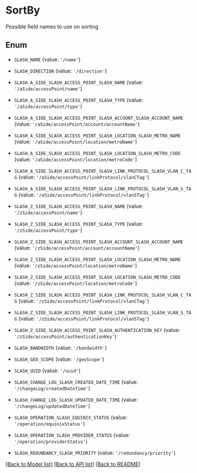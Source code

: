 # SortBy

Possible field names to use on sorting

## Enum

* `SLASH_NAME` (value: `'/name'`)

* `SLASH_DIRECTION` (value: `'/direction'`)

* `SLASH_A_SIDE_SLASH_ACCESS_POINT_SLASH_NAME` (value: `'/aSide/accessPoint/name'`)

* `SLASH_A_SIDE_SLASH_ACCESS_POINT_SLASH_TYPE` (value: `'/aSide/accessPoint/type'`)

* `SLASH_A_SIDE_SLASH_ACCESS_POINT_SLASH_ACCOUNT_SLASH_ACCOUNT_NAME` (value: `'/aSide/accessPoint/account/accountName'`)

* `SLASH_A_SIDE_SLASH_ACCESS_POINT_SLASH_LOCATION_SLASH_METRO_NAME` (value: `'/aSide/accessPoint/location/metroName'`)

* `SLASH_A_SIDE_SLASH_ACCESS_POINT_SLASH_LOCATION_SLASH_METRO_CODE` (value: `'/aSide/accessPoint/location/metroCode'`)

* `SLASH_A_SIDE_SLASH_ACCESS_POINT_SLASH_LINK_PROTOCOL_SLASH_VLAN_C_TAG` (value: `'/aSide/accessPoint/linkProtocol/vlanCTag'`)

* `SLASH_A_SIDE_SLASH_ACCESS_POINT_SLASH_LINK_PROTOCOL_SLASH_VLAN_S_TAG` (value: `'/aSide/accessPoint/linkProtocol/vlanSTag'`)

* `SLASH_Z_SIDE_SLASH_ACCESS_POINT_SLASH_NAME` (value: `'/zSide/accessPoint/name'`)

* `SLASH_Z_SIDE_SLASH_ACCESS_POINT_SLASH_TYPE` (value: `'/zSide/accessPoint/type'`)

* `SLASH_Z_SIDE_SLASH_ACCESS_POINT_SLASH_ACCOUNT_SLASH_ACCOUNT_NAME` (value: `'/zSide/accessPoint/account/accountName'`)

* `SLASH_Z_SIDE_SLASH_ACCESS_POINT_SLASH_LOCATION_SLASH_METRO_NAME` (value: `'/zSide/accessPoint/location/metroName'`)

* `SLASH_Z_SIDE_SLASH_ACCESS_POINT_SLASH_LOCATION_SLASH_METRO_CODE` (value: `'/zSide/accessPoint/location/metroCode'`)

* `SLASH_Z_SIDE_SLASH_ACCESS_POINT_SLASH_LINK_PROTOCOL_SLASH_VLAN_C_TAG` (value: `'/zSide/accessPoint/linkProtocol/vlanCTag'`)

* `SLASH_Z_SIDE_SLASH_ACCESS_POINT_SLASH_LINK_PROTOCOL_SLASH_VLAN_S_TAG` (value: `'/zSide/accessPoint/linkProtocol/vlanSTag'`)

* `SLASH_Z_SIDE_SLASH_ACCESS_POINT_SLASH_AUTHENTICATION_KEY` (value: `'/zSide/accessPoint/authenticationKey'`)

* `SLASH_BANDWIDTH` (value: `'/bandwidth'`)

* `SLASH_GEO_SCOPE` (value: `'/geoScope'`)

* `SLASH_UUID` (value: `'/uuid'`)

* `SLASH_CHANGE_LOG_SLASH_CREATED_DATE_TIME` (value: `'/changeLog/createdDateTime'`)

* `SLASH_CHANGE_LOG_SLASH_UPDATED_DATE_TIME` (value: `'/changeLog/updatedDateTime'`)

* `SLASH_OPERATION_SLASH_EQUINIX_STATUS` (value: `'/operation/equinixStatus'`)

* `SLASH_OPERATION_SLASH_PROVIDER_STATUS` (value: `'/operation/providerStatus'`)

* `SLASH_REDUNDANCY_SLASH_PRIORITY` (value: `'/redundancy/priority'`)

[[Back to Model list]](../README.md#documentation-for-models) [[Back to API list]](../README.md#documentation-for-api-endpoints) [[Back to README]](../README.md)


